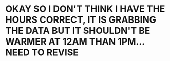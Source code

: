 # OKAY SO I DON'T THINK I HAVE THE HOURS CORRECT, IT IS GRABBING THE DATA BUT IT SHOULDN'T BE WARMER AT 12AM THAN 1PM... NEED TO REVISE
